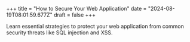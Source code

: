 +++
title = "How to Secure Your Web Application"
date = "2024-08-19T08:01:59.677Z"
draft = false
+++

  Learn essential strategies to protect your web application from common security threats like SQL injection and XSS.
        